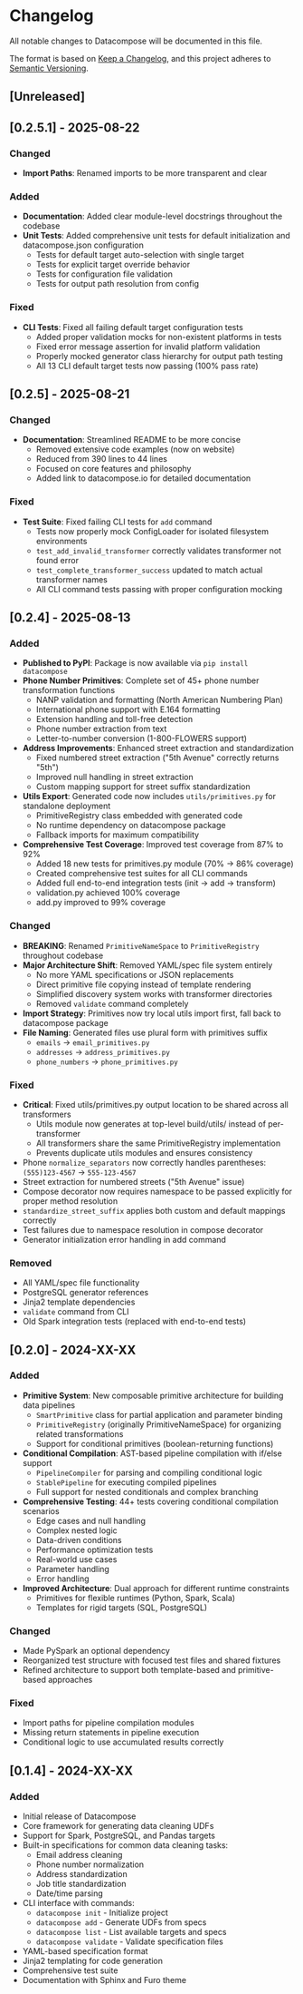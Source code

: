 # Changelog

All notable changes to Datacompose will be documented in this file.

The format is based on [Keep a Changelog](https://keepachangelog.com/en/1.0.0/),
and this project adheres to [Semantic Versioning](https://semver.org/spec/v2.0.0.html).

## [Unreleased]

## [0.2.5.1] - 2025-08-22

### Changed
- **Import Paths**: Renamed imports to be more transparent and clear

### Added
- **Documentation**: Added clear module-level docstrings throughout the codebase
- **Unit Tests**: Added comprehensive unit tests for default initialization and datacompose.json configuration
  - Tests for default target auto-selection with single target
  - Tests for explicit target override behavior
  - Tests for configuration file validation
  - Tests for output path resolution from config

### Fixed
- **CLI Tests**: Fixed all failing default target configuration tests
  - Added proper validation mocks for non-existent platforms in tests
  - Fixed error message assertion for invalid platform validation
  - Properly mocked generator class hierarchy for output path testing
  - All 13 CLI default target tests now passing (100% pass rate)

## [0.2.5] - 2025-08-21

### Changed
- **Documentation**: Streamlined README to be more concise
  - Removed extensive code examples (now on website)
  - Reduced from 390 lines to 44 lines
  - Focused on core features and philosophy
  - Added link to datacompose.io for detailed documentation

### Fixed
- **Test Suite**: Fixed failing CLI tests for `add` command
  - Tests now properly mock ConfigLoader for isolated filesystem environments
  - `test_add_invalid_transformer` correctly validates transformer not found error
  - `test_complete_transformer_success` updated to match actual transformer names
  - All CLI command tests passing with proper configuration mocking

## [0.2.4] - 2025-08-13

### Added
- **Published to PyPI**: Package is now available via `pip install datacompose`
- **Phone Number Primitives**: Complete set of 45+ phone number transformation functions
  - NANP validation and formatting (North American Numbering Plan)
  - International phone support with E.164 formatting
  - Extension handling and toll-free detection
  - Phone number extraction from text
  - Letter-to-number conversion (1-800-FLOWERS support)
- **Address Improvements**: Enhanced street extraction and standardization
  - Fixed numbered street extraction ("5th Avenue" correctly returns "5th")
  - Improved null handling in street extraction
  - Custom mapping support for street suffix standardization
- **Utils Export**: Generated code now includes `utils/primitives.py` for standalone deployment
  - PrimitiveRegistry class embedded with generated code
  - No runtime dependency on datacompose package
  - Fallback imports for maximum compatibility
- **Comprehensive Test Coverage**: Improved test coverage from 87% to 92%
  - Added 18 new tests for primitives.py module (70% → 86% coverage)
  - Created comprehensive test suites for all CLI commands
  - Added full end-to-end integration tests (init → add → transform)
  - validation.py achieved 100% coverage
  - add.py improved to 99% coverage

### Changed
- **BREAKING**: Renamed `PrimitiveNameSpace` to `PrimitiveRegistry` throughout codebase
- **Major Architecture Shift**: Removed YAML/spec file system entirely
  - No more YAML specifications or JSON replacements
  - Direct primitive file copying instead of template rendering
  - Simplified discovery system works with transformer directories
  - Removed `validate` command completely
- **Import Strategy**: Primitives now try local utils import first, fall back to datacompose package
- **File Naming**: Generated files use plural form with primitives suffix
  - `emails` → `email_primitives.py`
  - `addresses` → `address_primitives.py`
  - `phone_numbers` → `phone_primitives.py`

### Fixed
- **Critical**: Fixed utils/primitives.py output location to be shared across all transformers
  - Utils module now generates at top-level build/utils/ instead of per-transformer
  - All transformers share the same PrimitiveRegistry implementation
  - Prevents duplicate utils modules and ensures consistency
- Phone `normalize_separators` now correctly handles parentheses: `(555)123-4567` → `555-123-4567`
- Street extraction for numbered streets ("5th Avenue" issue)
- Compose decorator now requires namespace to be passed explicitly for proper method resolution
- `standardize_street_suffix` applies both custom and default mappings correctly
- Test failures due to namespace resolution in compose decorator
- Generator initialization error handling in add command

### Removed
- All YAML/spec file functionality
- PostgreSQL generator references
- Jinja2 template dependencies
- `validate` command from CLI
- Old Spark integration tests (replaced with end-to-end tests)

## [0.2.0] - 2024-XX-XX

### Added
- **Primitive System**: New composable primitive architecture for building data pipelines
  - `SmartPrimitive` class for partial application and parameter binding
  - `PrimitiveRegistry` (originally PrimitiveNameSpace) for organizing related transformations
  - Support for conditional primitives (boolean-returning functions)
- **Conditional Compilation**: AST-based pipeline compilation with if/else support
  - `PipelineCompiler` for parsing and compiling conditional logic
  - `StablePipeline` for executing compiled pipelines
  - Full support for nested conditionals and complex branching
- **Comprehensive Testing**: 44+ tests covering conditional compilation scenarios
  - Edge cases and null handling
  - Complex nested logic
  - Data-driven conditions
  - Performance optimization tests
  - Real-world use cases
  - Parameter handling
  - Error handling
- **Improved Architecture**: Dual approach for different runtime constraints
  - Primitives for flexible runtimes (Python, Spark, Scala)
  - Templates for rigid targets (SQL, PostgreSQL)

### Changed
- Made PySpark an optional dependency
- Reorganized test structure with focused test files and shared fixtures
- Refined architecture to support both template-based and primitive-based approaches

### Fixed
- Import paths for pipeline compilation modules
- Missing return statements in pipeline execution
- Conditional logic to use accumulated results correctly

## [0.1.4] - 2024-XX-XX

### Added
- Initial release of Datacompose
- Core framework for generating data cleaning UDFs
- Support for Spark, PostgreSQL, and Pandas targets
- Built-in specifications for common data cleaning tasks:
  - Email address cleaning
  - Phone number normalization
  - Address standardization
  - Job title standardization
  - Date/time parsing
- CLI interface with commands:
  - `datacompose init` - Initialize project
  - `datacompose add` - Generate UDFs from specs
  - `datacompose list` - List available targets and specs
  - `datacompose validate` - Validate specification files
- YAML-based specification format
- Jinja2 templating for code generation
- Comprehensive test suite
- Documentation with Sphinx and Furo theme
